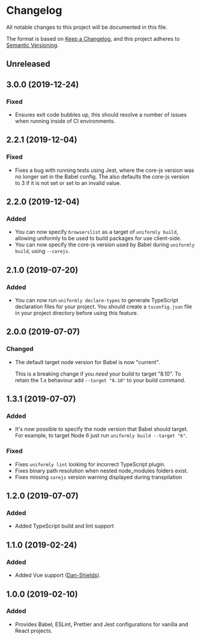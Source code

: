# Changelog
All notable changes to this project will be documented in this file.

The format is based on [Keep a Changelog](https://keepachangelog.com/en/1.0.0/),
and this project adheres to [Semantic Versioning](https://semver.org/spec/v2.0.0.html).

## Unreleased

## 3.0.0 (2019-12-24)
### Fixed
 - Ensures exit code bubbles up, this should resolve a number of issues when running inside of CI environments.

## 2.2.1 (2019-12-04)
### Fixed
 - Fixes a bug with running tests using Jest, where the core-js version was no longer set in the Babel config. The also defaults the core-js version to 3 if it is not set or set to an invalid value.

## 2.2.0 (2019-12-04)
### Added
 - You can now specify `browserslist` as a target of `uniformly build`, allowing uniformly to be used to build packages for use client-side.
 - You can now specify the core-js version used by Babel during `uniformly build`, using `--corejs`.

## 2.1.0 (2019-07-20)
### Added
 - You can now run `uniformly declare-types` to generate TypeScript declaration files for your project. You should create a `tsconfig.json` file in your project directory before using this feature.

## 2.0.0 (2019-07-07)
### Changed
 - The default target node version for Babel is now "current".  
   
   This is a breaking change if you *need* your build to target "8.10". To retain the 1.x behaviour add `--target "8.10"` to your build command.

## 1.3.1 (2019-07-07)
### Added
 - It's now possible to specify the node version that Babel should target. For example, to target Node 6 just run `uniformly build --target "6"`.

### Fixed
 - Fixes `uniformly lint` looking for incorrect TypeScript plugin.
 - Fixes binary path resolution when nested node_modules folders exist.
 - Fixes missing `corejs` version warning displayed during transpilation

## 1.2.0 (2019-07-07)
### Added
 - Added TypeScript build and lint support

## 1.1.0 (2019-02-24)
### Added
 - Added Vue support ([Dan-Shields](https://github.com/Dan-Shields)).

## 1.0.0 (2019-02-10)
### Added
 - Provides Babel, ESLint, Prettier and Jest configurations for vanilla and React projects.
